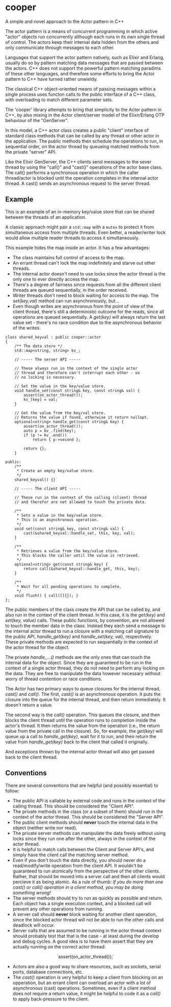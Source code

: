 # cooper
A simple and novel approach to the Actor pattern in C++

The actor pattern is a means of concurrent programming in which active "actor" objects run concurrently although each runs in its own single thread of control. The actors keep their internal data hidden from the others and only communicate through messages to each other.

Languages that support the actor pattern natively, such as Elixir and Erlang, usually do so by pattern matching data messages that are passed between the actors. C++ does not support the powerful pattern matching paradims of these other languages, and therefore some efforts to bring the Actor pattern to C++ have turned rather unwieldy.

The classical C++ object-oriented means of passing messages within a single process uses functon calls to the public interface of a C++ class, with overloading to match different parameter sets.

The 'cooper' library attempts to bring that simplicity to the Actor pattern in C++, by also mixing in the Actor client/server model of the Elixir/Erlang OTP behaviour of the "GenServer". 

In this model, a C++ actor class creates a public "client" interface of standard class methods that can be called by any thread or other actor in the application. The public methods then schedule the operations to run, in sequential order, on the actor thread by queueing matched methods from the private "server" API.

Like the Elixir GenServer, the C++ clients send messages to the sever thread by using the "call()" and "cast()" operations of the actor base class. The call() performs a synchronous operation in which the caller thread/actor is blocked until the operation completes in the internal actor thread. A cast() sends an asynchronous request to the server thread.

## Example

This is an example of an in-memory key/value store that can be shared between the threads of an application.

A classic approach might pair a `std::map` with a `mutex` to protect it from simultaneous access from multiple threads. Even better, a reader/writer lock would allow multiple reader threads to access it simultaneously.

This example hides the map inside an actor. It has a few advantages:

- The class maintains full control of access to the map.
- An errant thread can't lock the map indefinitely and starve out other threads.
- The internal actor doesn't need to use locks since the actor thread is the only one to ever directly access the map.
- There's a degree of fairness since requests from all the different client threads are queued sequentially, in the order received.
- Writer threads don't need to block waiting for access to the map. The _set(key,val)_ method can run asynchronously, but...
- Even though writes are asynchronous from the point of view of the client thread, there's still a deterministic outcome for the reads, since all operations are queued sequentially. A _get(key)_ will always return the last value set - there's no race condition due to the asynchronous behavior of the writes.
 

```
class shared_keyval : public cooper::actor
{
    /** The data store */
    std::map<string, string> kv_;

    // ----- The server API -----
    
    // These always run in the context of the single actor 
    // thread and therefore can't interrupt each other - so
    // no locking is necessary.

    // Set the value in the key/value store.
    void handle_set(const string& key, const string& val) {
        assert(on_actor_thread());
        kv_[key] = val;
    }

    // Get the value from the key/val store.
    // Returns the value if found, otherwise it return nullopt.
    optional<string> handle_get(const string& key) {
        assert(on_actor_thread());
        auto p = kv_.find(key);
        if (p != kv_.end())
            return { p->second };

        return {};
    }

public:
    /**
     * Create an empty key/value store.
     */
    shared_keyval() {}

    // ----- The client API -----

    // These run in the context of the calling (client) thread
    // and therefor are not allowed to touch the private data.
    
    /**
     * Sets a value in the key/value store.
     * This is an asynchronous operation.
     */
    void set(const string& key, const string& val) {
        cast(&shared_keyval::handle_set, this, key, val);
    }

    /**
     * Retrieves a value from the key/value store.
     * This blocks the caller until the value is retrieved.
     */
    optional<string> get(const string& key) {
        return call(&shared_keyval::handle_get, this, key);
    }

    /**
     * Wait for all pending operations to complete.
     */
    void flush() { call([]{}); }
};
```
The public members of the class create the API that can be called by, and also run in the context of the client thread. In this case, it is the _get(key)_ and _set(key, value)_ calls. These public functions, by convention, are not allowed to touch the member data in the class. Instead they each send a message to the internal actor thread to run a closure with a matching call signature to the public API, _handle_get(key)_ and _handle_set(key, val)_, respectively. These private methods are expected to run sequentially in the context of the actor thread for the object.

The private *handle_...()* methods are the only ones that can touch the internal data for the object. Since they are guaranteed to be run in the context of a single actor thread, they do not need to perform any locking on the data. They are free to manipulate the data however necessary without worry of thread contention or race conditions.

The Actor has two primary ways to queue closures for the internal thread, _cast()_ and _call()_. The first, _cast()_ is an asynchronous operation. It puts the closure into the queue for the internal thread, and then return immediately. It doesn't return a value.

The second way is the _call()_ operation. This queues the closure, and then blocks the client thread until the operation runs to completion inside the actor's thread. It then returns the value from the operation (i.e., the return value from the private call in the closure). So, for example, the _get(key)_ will queue up a call to _handle_get(key)_, wait for it to run, and then return the value from _handle_get(key)_ back to the client that called it originally.

And exceptions thrown by the internal actor thread will also get passed back to the client thread.

## Conventions

There are several conventions that are helpful (and possibly essential) to follow:

- The public API is callable by external code and runs in the context of the calling thread. This should be considered the "Client API".
- The private methods in the class (or a subset of them) should run in the context of the actor thread. This should be considered the "Server API".
- The public client methods should **never** touch the internal data in the object (neither write nor read).
- The private server methods can manipulate the data freely without using locks since they run one after the other, always in the context of the actor thread. 
- It is helpful to match calls between the Client and Server API's, and simply have the client call the matching server method.
- Even if you don't touch the data directly, you should never do a read/modify/write operation from the client API. It wouldn't be guaranteed to run atomically from the perspective of the other clients. Rather, that should be moved into a server call and then all clients would percieve it as being atomic. As a rule of thumb: _If you do more than one cast() or call() operation in a client method, you may be doing something wrong!_
- The server methods should try to run as quickly as possible and return. Each object has a single execution context, and a blocked call will prevent any other operations from running.
- A server call should **never** block waiting for another client operation, since the blocked actor thread will not be able to run the other calls and deadlock will occur.
- Server calls that are assumed to be running in the actor thread context should probably test that that is the case - at least during the develop and debug cycles. A good idea is to have them assert that they are actually running on the correct actor thread:
<p align="center">
`assert(on_actor_thread());`
</p>

- Actors are also a good way to share resources, such as sockets, serial ports, database connections, etc.
- The _cast()_ operation is very helpful to keep a client from blocking on an opperation, but an errant client can overload an actor with a lot of asynchronous (cast) operations. Sometimes, even if a client method does not require a return value, it might be helpful to code it as a _call()_ to apply back-pressure to the client.
